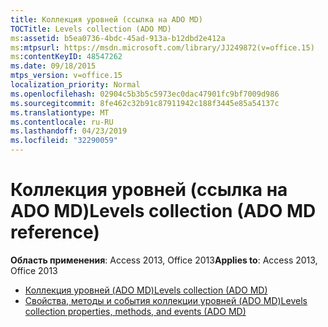 ```yaml
---
title: Коллекция уровней (ссылка на ADO MD)
TOCTitle: Levels collection (ADO MD)
ms:assetid: b5ea0736-4bdc-45ad-913a-b12dbd2e412a
ms:mtpsurl: https://msdn.microsoft.com/library/JJ249872(v=office.15)
ms:contentKeyID: 48547262
ms.date: 09/18/2015
mtps_version: v=office.15
localization_priority: Normal
ms.openlocfilehash: 02904c5b3b5c5973ec0dac47901fc9bf7009d986
ms.sourcegitcommit: 8fe462c32b91c87911942c188f3445e85a54137c
ms.translationtype: MT
ms.contentlocale: ru-RU
ms.lasthandoff: 04/23/2019
ms.locfileid: "32290059"
---
```

# <a name="levels-collection-ado-md-reference"></a><span data-ttu-id="99942-102">Коллекция уровней (ссылка на ADO MD)</span><span class="sxs-lookup"><span data-stu-id="99942-102">Levels collection (ADO MD reference)</span></span>

<span data-ttu-id="99942-103">**Область применения**: Access 2013, Office 2013</span><span class="sxs-lookup"><span data-stu-id="99942-103">**Applies to**: Access 2013, Office 2013</span></span>

- [<span data-ttu-id="99942-104">Коллекция уровней (ADO MD)</span><span class="sxs-lookup"><span data-stu-id="99942-104">Levels collection (ADO MD)</span></span>](levels-collection-ado-md.md)
- [<span data-ttu-id="99942-105">Свойства, методы и события коллекции уровней (ADO MD)</span><span class="sxs-lookup"><span data-stu-id="99942-105">Levels collection properties, methods, and events (ADO MD)</span></span>](levels-collection-properties-methods-and-events-ado-md.md)

